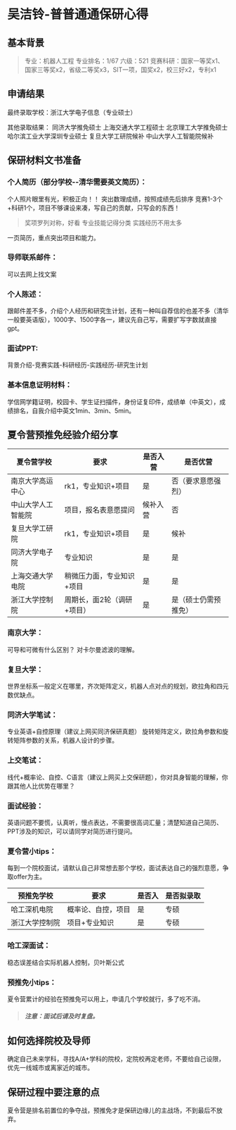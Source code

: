 # 吴洁铃-普普通通保研心得

## 基本背景

> 专业：机器人工程
> 专业排名：1/67
> 六级：521
> 竞赛科研：国家一等奖x1、国家三等奖x2，省级二等奖x3，SIT一项，国奖x2，校三好x2，专利x1

## 申请结果

最终录取学校：浙江大学电子信息（专业硕士）

其他录取结果：
同济大学推免硕士
上海交通大学工程硕士
北京理工大学推免硕士
哈尔滨工业大学深圳专业硕士
复旦大学工研院候补
中山大学人工智能院候补

## 保研材料文书准备

### 个人简历（部分学校--清华需要英文简历）：

个人照片眼里有光，积极正向！！
突出数理成绩，按照成绩先后排序
竞赛1-3个+科研1个，项目不够课设来凑，写自己的贡献，只写会的东西！

>奖项罗列对称，好看
>专业技能记得分类
>实践经历不用太多

一页简历，重点突出项目和能力。

### 导师联系邮件：

可以去网上找文案

### 个人陈述：

跟邮件差不多，介绍个人经历和研究生计划，还有一种叫自荐信的也差不多（清华一般要英语版），1000字、1500字各一，建议先自己写，需要扩写字数就直接gpt。

### 面试PPT:

背景介绍-竞赛实践-科研经历-实践经历-研究生计划

### 基本信息证明材料：

学信网学籍证明，校园卡、学生证扫描件，身份证复印件，成绩单（中英文），成绩排名，自我介绍中英文1min、3min、5min。


## 夏令营预推免经验介绍分享

| 夏令营学校|要求|是否入营|是否优营|
| --------------|------------------|--------| ---------------|
|南京大学高运中心|rk1，专业知识+项目|是|否（要求意愿强烈）|
|中山大学人工智能院|项目，报名表意愿提问|候补入营|否|
|复旦大学工研院|rk1，专业知识+项目|是|候补|
|同济大学电子院|专业知识|是|是|
|上海交通大学电院|稍微压力面，专业知识+项目|是|是|
|浙江大学控制院|周期长，面2轮（调研+项目）|是|是（硕士仍需预推免）|

### 南京大学：

可导和可微有什么区别？
对卡尔曼滤波的理解。

### 复旦大学：

世界坐标系一般定义在哪里，齐次矩阵定义，机器人点对点的规划，欧拉角和四元数优缺点。

### 同济大学笔试：

专业英语+自控原理（建议上网买同济保研真题）
旋转矩阵定义，欧拉角参数和旋转矩阵参数的关系，机器人设计的步骤。

### 上交笔试：

线代+概率论、自控、C语言（建议上网买上交保研题），你对具身智能的理解，你跟其他人比优势在哪里？

### 面试经验：

英语问题不要慌，认真听，慢点表达，不需要很高词汇量；清楚知道自己简历、PPT涉及的知识，可以请同学对简历进行提问。

### 夏令营小tips：

每到一个院校面试，请默认自己非常想去那个学校，面试表达自己的强烈意愿，争取offer为主。

|预推免学校|要求|是否入|是否拟录取|
|---------|-----------|----|-----|
|哈工深机电院|概率论、自控，项目|是|专硕|
|浙江大学控制院|项目+专业知识|是|专硕|

### 哈工深面试：

稳态误差结合实际机器人控制，贝叶斯公式

### 预推免小tips：

夏令营累计的经验在预推免可以用上，申请几个学校就行，多了吃不消。

> ##### 注意：面试后请及时复盘。

## 如何选择院校及导师

确定自己未来学科，寻找A/A+学科的院校，定院校再定老师，不要给自己设限，优先一线城市或离家近的城市。

## 保研过程中要注意的点

夏令营是排名前置位的争夺战，预推免才是保研边缘儿的主战场，不到最后不放弃。

